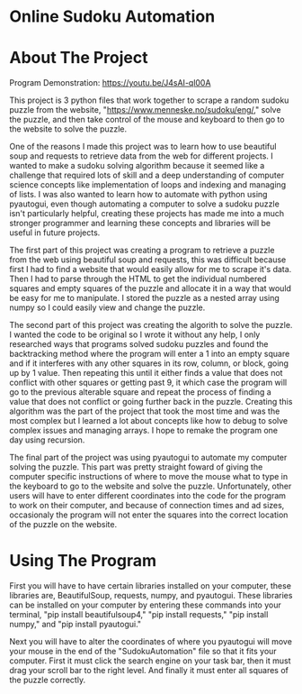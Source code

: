 # Online Sudoku Automation

# About The Project
Program Demonstration:
https://youtu.be/J4sAI-ql00A

This project is 3 python files that work together to scrape a random sudoku puzzle from the website, "https://www.menneske.no/sudoku/eng/," solve the puzzle, and then take control of the mouse and keyboard to then go to the website to solve the puzzle. 

One of the reasons I made this project was to learn how to use beautiful soup and requests to retrieve data from the web for different projects. I wanted to make a sudoku solving algorithm because it seemed like a challenge that required lots of skill and a deep understanding of computer science concepts like implementation of loops and indexing and managing of lists. I was also wanted to learn how to automate with python using pyautogui, even though automating a computer to solve a sudoku puzzle isn't particularly helpful, creating these projects has made me into a much stronger programmer and learning these concepts and libraries will be useful in future projects.

The first part of this project was creating a program to retrieve a puzzle from the web using beautiful soup and requests, this was difficult because first I had to find a website that would easily allow for me to scrape it's data. Then I had to parse through the HTML to get the individual numbered squares and empty squares of the puzzle and allocate it in a way that would be easy for me to manipulate. I stored the puzzle as a nested array using numpy so I could easily view and change the puzzle.

The second part of this project was creating the algorith to solve the puzzle. I wanted the code to be original so I wrote it without any help, I only researched ways that programs solved sudoku puzzles and found the backtracking method where the program will enter a 1 into an empty square and if it interferes with any other squares in its row, column, or block, going up by 1 value. Then repeating this until it either finds a value that does not conflict with other squares or getting past 9, it which case the program will go to the previous alterable square and repeat the process of finding a value that does not conflict or going further back in the puzzle. Creating this algorithm was the part of the project that took the most time and was the most complex but I learned a lot about concepts like how to debug to solve complex issues and managing arrays. I hope to remake the program one day using recursion.

The final part of the project was using pyautogui to automate my computer solving the puzzle. This part was pretty straight foward of giving the computer specific instructions of where to move the mouse what to type in the keyboard to go to the website and solve the puzzle. Unfortunately, other users will have to enter different coordinates into the code for the program to work on their computer, and because of connection times and ad sizes, occasionaly the program will not enter the squares into the correct location of the puzzle on the website.

# Using The Program
First you will have to have certain libraries installed on your computer, these libraries are, BeautifulSoup, requests, numpy, and pyautogui. These libraries can be installed on your computer by entering these commands into your terminal, "pip install beautifulsoup4," "pip install requests," "pip install numpy," and "pip install pyautogui."

Next you will have to alter the coordinates of where you pyautogui will move your mouse in the end of the "SudokuAutomation" file so that it fits your computer. First it must click the search engine on your task bar, then it must drag your scroll bar to the right level. And finally it must enter all squares of the puzzle correctly.
